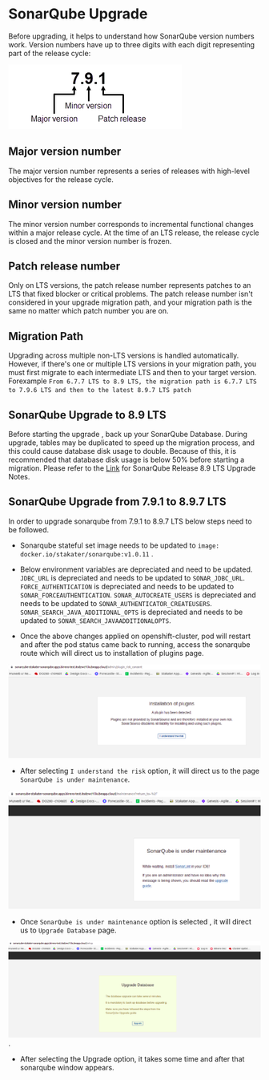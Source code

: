 # SonarQube Upgrade

Before upgrading, it helps to understand how SonarQube version numbers work. Version numbers have up to three digits with each digit representing part of the release cycle:

![Sonarqube-version-format](./images/Sonarqube-version-format.png)

## Major version number

The major version number represents a series of releases with high-level objectives for the release cycle. 

## Minor version number

The minor version number corresponds to incremental functional changes within a major release cycle. At the time of an LTS release, the release cycle is closed and the minor version number is frozen.

## Patch release number

Only on LTS versions, the patch release number represents patches to an LTS that fixed blocker or critical problems. The patch release number isn't considered in your upgrade migration path, and your migration path is the same no matter which patch number you are on.

## Migration Path

Upgrading across multiple non-LTS versions is handled automatically. However, if there's one or multiple LTS versions in your migration path, you must first migrate to each intermediate LTS and then to your target version. Forexample
`From 6.7.7 LTS to 8.9 LTS, the migration path is 6.7.7 LTS to 7.9.6 LTS and then to the latest 8.9.7 LTS patch`

## SonarQube Upgrade to 8.9 LTS

Before starting the upgrade , back up your SonarQube Database. During upgrade, tables may be duplicated to speed up the migration process, and this could cause database disk usage to double. Because of this, it is recommended that database disk usage is below 50% before starting a migration. 
Please refer to the [Link](https://docs.sonarqube.org/8.9/setup/upgrade-notes/) for SonarQube Release 8.9 LTS Upgrade Notes.

## SonarQube Upgrade from 7.9.1 to 8.9.7 LTS

In order to upgrade sonarqube from 7.9.1 to 8.9.7 LTS below steps need to be followed.
- Sonarqube stateful set image needs to be updated to `image: docker.io/stakater/sonarqube:v1.0.11` .
- Below environment variables are depreciated and need to be updated.
  `JDBC_URL` is depreciated and needs to be updated to `SONAR_JDBC_URL`.
  `FORCE_AUTHENTICATION` is depreciated and needs to be updated to `SONAR_FORCEAUTHENTICATION`.
  `SONAR_AUTOCREATE_USERS` is depreciated and needs to be updated to `SONAR_AUTHENTICATOR_CREATEUSERS`.
  `SONAR_SEARCH_JAVA_ADDITIONAL_OPTS` is depreciated and needs to be updated to `SONAR_SEARCH_JAVAADDITIONALOPTS`.

- Once the above changes applied on openshift-cluster, pod will restart and after the pod status came back to running, access the sonarqube route which will direct us to installation of plugins page.

![installation-of-plugins](./images/installation-of-plugins.png)

- After selecting `I understand the risk` option, it will direct us to the page `SonarQube is under maintenance`.

![sonarqube-maintenance](./images/sonarqube-maintenance.png)

- Once `SonarQube is under maintenance` option is selected , it will direct us to `Upgrade Database` page.

![upgrade-database](./images/upgrade-database.png).

- After selecting the Upgrade option, it takes some time and after that sonarqube window appears.




